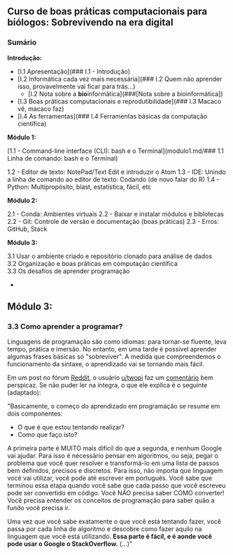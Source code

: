 ## Curso de boas práticas computacionais para biólogos: Sobrevivendo na era digital

### Sumário

**Introdução:**

- [I.1 Apresentação](### I.1 - Introdução)  
- [I.2 Informática cada vez mais necessária](### I.2 Quem não aprender isso, provavelmente vai ficar para trás...)  
	- [I.2 Nota sobre a **bio**informática](###[Nota sobre a bioinformática])   
- [I.3 Boas práticas computacionais e reprodutibilidade](### I.3 Macaco vê, macaco faz)  
- [I.4 As ferramentas](### I.4 Ferramentas básicas da computação científica)

**Módulo 1:**

[1.1 - Command-line interface (CLI): bash e o Terminal](modulo1.md/### 1.1 Linha de comando: bash e o Terminal)

1.2 - Editor de texto: NotePad/Text Edit e introduzir o Atom
1.3 - IDE: Unindo a linha de comando ao editor de texto: Codando (de novo falar do R)
1.4 - Python: Multipropósito, blast, estatística, fácil, etc

**Módulo 2:**

2.1 - Conda: Ambientes virtuais
2.2 - Baixar e instalar módulos e biblotecas 2.2 - Git: Controle de versão e documentação (boas práticas)
2.3 - Erros: GitHub, Stack

**Módulo 3:**

3.1 Usar o ambiente criado e repositório clonado para análise de dados  
3.2 Organização e boas práticas em computação científica  
3.3 Os desafios de aprender programação

-

## Módulo 3:

<!---
To-do:

3.1 Arranjar exemplos de utilização de repositórios (e dados!)
3.2 "pipeline": passos a serem seguidos para manter a rotina computacional organizada (referência)
3.3 Superando erros, como pensar os programas

-->

### 3.3 Como aprender a programar?

Linguagens de programação são como idiomas: para tornar-se fluente, leva tempo, prática e imersão. No entanto, em uma tarde é possível aprender algumas frases básicas só "sobreviver". A medida que compreendemos o funcionamento da sintaxe, o aprendizado vai se tornando mais fácil.

Em um post no fórum [Reddit](https://www.reddit.com/), o usuário [u/twopi](https://www.reddit.com/user/twopi) faz um [comentário](https://www.reddit.com/r/learnprogramming/comments/75xrpj/im_in_a_code_school_im_beginning_to_suspect_that/do9w710/) bem perspicaz.
Se não puder ler na íntegra, o que ele explica é o seguinte (adaptado):

"Basicamente, o começo do aprendizado em programação se resume em dois componentes:
	
- O que é que estou tentando realizar?	
- Como que faço isto?

A primeira parte é MUITO mais difícil do que a segunda, e nenhum Google vai ajudar. Para isso é necessário pensar em algoritmos, ou seja, pegar o problema que você quer resolver e transformá-lo em uma lista de passos bem definidos, precisos e discretos. Para isso, não importa que linguagem você vai utilizar, você pode até escrever em português. Você sabe que terminou essa etapa quando você sabe que cada passo que você escreveu pode ser convertido em código. Você NÃO precisa saber COMO converter! Você precisa entender os conceitos de programação para saber quão a fundo você precisa ir.

Uma vez que você sabe exatamente o que você está tentando fazer, você passa por cada linha de algoritmo e descobre como fazer aquilo na linguagem que você está utilizando. **Essa parte é fácil, e é aonde você pode usar o Google o StackOverflow.** (...)"


